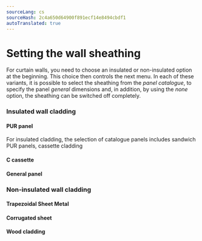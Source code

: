 ```yaml
---
sourceLang: cs
sourceHash: 2c4a650d64900f891ecf14e8494cbdf1
autoTranslated: true
---
```



# Setting the wall sheathing

For curtain walls, you need to choose an insulated or non-insulated option at the beginning. This choice then controls the next menu.
In each of these variants, it is possible to select the sheathing from the _panel catalogue_, to specify the panel _general_ dimensions and, in addition, by using the _none_ option, the sheathing can be switched off completely.

### Insulated wall cladding

#### PUR panel
For insulated cladding, the selection of catalogue panels includes sandwich PUR panels, cassette cladding

#### C cassette

#### General panel

### Non-insulated wall cladding

#### Trapezoidal Sheet Metal

#### Corrugated sheet

#### Wood cladding